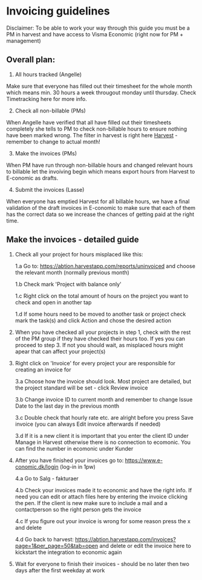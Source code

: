 # Invoicing guidelines 

Disclaimer: To be able to work your way through this guide you must be a PM in harvest and have access to Visma Economic (right now for PM + management)

## Overall plan:

1. All hours tracked (Angelle)
   
Make sure that everyone has filled out their timesheet for the whole month which means min. 30 hours a week througout monday until thursday. Check Timetracking here for more info.

2. Check all non-billable (PMs)
   
When Angelle have verified that all have filled out their timesheets completely she tells to PM to check non-billable hours to ensure nothing have been marked wrong. The filter in harvest is right here [Harvest](https://abtion.harvestapp.com/reports/detailed?utf8=%E2%9C%93&group=projects&billable=no&roles%5B%5D=478328&roles%5B%5D=474751&roles%5B%5D=638560&roles%5B%5D=478324&roles%5B%5D=665565&roles%5B%5D=478326) - remember to change to actual month!

3. Make the invoices (PMs)

When PM have run through non-billable hours and changed relevant hours to billable let the invoiving begin which means export hours from Harvest to E-conomic as drafts.

4. Submit the invoices (Lasse)

When everyone has emptied Harvest for all billable hours, we have a final validation of the draft invoices in E-conomic to make sure that each of them has the correct data so we increase the chances of getting paid at the right time.

## Make the invoices - detailed guide

1. Check all your project for hours misplaced like this: 

    1.a Go to: https://abtion.harvestapp.com/reports/uninvoiced and choose the relevant month (normally previous month)

    1.b Check mark 'Project with balance only' 

    1.c Right click on the total amount of hours on the project you want to check and open in another tap

    1.d If some hours need to be moved to another task or project check mark the task(s) and click Action and chose the desired action

2. When you have checked all your projects in step 1, check with the rest of the PM group if they have checked their hours too. If yes you can proceed to step 3. If not you should wait, as misplaced hours might apear that can affect your project(s)

3. Right click on 'Invoice' for every project your are responsible for creating an invoice for

    3.a Choose how the invoice should look. Most project are detailed, but the project standard will be set - click Review invoice

    3.b Change invoice ID to current month and remember to change Issue Date to the last day in the previous month

    3.c Double check that hourly rate etc. are alright before you press Save invoice (you can always Edit invoice afterwards if needed)

    3.d If it is a new client it is important that you enter the client ID under Manage in Harvest otherwise there is no connection to ecomonic. You can find the number in ecomonic under Kunder

4. After you have finished your invoices go to: https://www.e-conomic.dk/login (log-in in 1pw)

    4.a Go to Salg - fakturaer

    4.b Check your invoices made it to economic and have the right info. If need you can edit or attach files here by entering the invoice clicking the pen. If the client is new make sure to include a mail and a contactperson so the right person gets the invoice

    4.c If you figure out your invoice is wrong for some reason press the x and delete

    4.d Go back to harvest: https://abtion.harvestapp.com/invoices?page=1&per_page=50&tab=open and delete or edit the invoice here to kickstart the integration to economic again

5. Wait for everyone to finish their invoices - should be no later then two days after the first weekday at work
